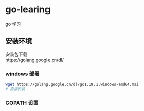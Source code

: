 # go-learing
go 学习

## 安装环境
安装包下载  
https://golang.google.cn/dl/  
  
### windows 部署
```sh
wget https://golang.google.cn/dl/go1.19.1.windows-amd64.msi
# 直接安装
```
### GOPATH 设置
